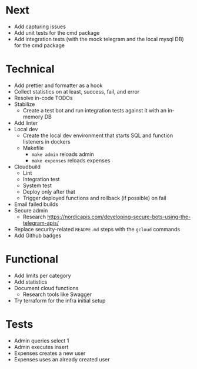 # Next

- Add capturing issues
- Add unit tests for the cmd package
- Add integration tests (with the mock telegram and the local mysql DB) for the cmd package

# Technical

- Add prettier and formatter as a hook
- Collect statistics on at least, success, fail, and error
- Resolve in-code TODOs
- Stabilize
    - Create a test bot and run integration tests against it with an in-memory DB
- Add linter
- Local dev
    - Create the local dev environment that starts SQL and function listeners in dockers
    - Makefile
        - `make admin` reloads admin
        - `make expenses` reloads expenses
- Cloudbuild
    - Lint
    - Integration test
    - System test
    - Deploy only after that
    - Trigger deployed functions and rollback (if possible) on fail
- Email failed builds
- Secure admin
    - Research https://nordicapis.com/developing-secure-bots-using-the-telegram-apis/
- Replace security-related `README.md` steps with the `gcloud` commands
- Add Github badges

# Functional

- Add limits per category
- Add statistics
- Document cloud functions
    - Research tools like Swagger
- Try terraform for the infra initial setup

# Tests

- Admin queries select 1
- Admin executes insert
- Expenses creates a new user
- Expenses uses an already created user
